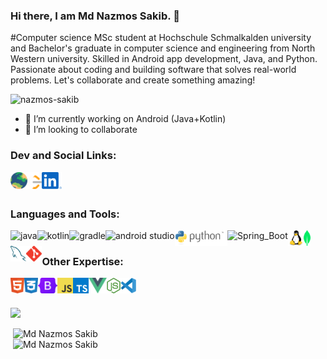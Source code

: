 ### Hi there, I am Md Nazmos Sakib. 👋

#Computer science MSc student at Hochschule Schmalkalden university and Bachelor's graduate in computer science and engineering from North Western university. Skilled in Android app development, Java, and Python. Passionate about coding and building software that solves real-world problems. Let's collaborate and create something amazing!

<img src="https://komarev.com/ghpvc/?username=nazmos-sakib&label=Profile%20views&color=0e75b6&style=flat" alt="nazmos-sakib" />

<!--
**nazmos-sakib/nazmos-sakib** is a ✨ _special_ ✨ repository because its `README.md` (this file) appears on your GitHub profile.

Here are some ideas to get you started:

- 🔭 I’m currently working on ...
- 🌱 I’m currently learning ...
- 👯 I’m looking to collaborate on ...
- 🤔 I’m looking for help with ...
- 💬 Ask me about ...
- 📫 How to reach me: ...
- 😄 Pronouns: ...
- ⚡ Fun fact: ...
-->

- 🔭 I’m currently working on Android (Java+Kotlin)
- 👯 I’m looking to collaborate

### Dev and Social Links:

[<img align="left" alt="md nazmos sakib | profile" height="27px" src="https://raw.githubusercontent.com/meinjam/programming-icons/main/social%20icons/planet-earth.png" />][website]
[<img align="left" alt="Md Nazmos Sakib | LeetCode" height="27px" src="https://raw.githubusercontent.com/meinjam/programming-icons/main/social%20icons/leetcode.svg" />][leetcode]
[<img align="left" alt="Md Nazmos Sakib | LinkedIn" height="27px" src="https://raw.githubusercontent.com/meinjam/programming-icons/main/social%20icons/linkedin.svg" />][linkedin]
<br />
<br />

### Languages and Tools:
<img align="left" alt="java" height="25px" src="https://upload.wikimedia.org/wikipedia/de/e/e1/Java-Logo.svg" />
<img align="left" alt="kotlin" height="25px" src="https://upload.wikimedia.org/wikipedia/commons/0/06/Kotlin_Icon.svg" />
<img align="left" alt="gradle" height="25px" src="https://upload.wikimedia.org/wikipedia/commons/6/6b/Gradle_logo.svg" />
<img align="left" alt="android studio" height="25px" src="https://upload.wikimedia.org/wikipedia/commons/5/55/Android_Studio_Logo_%282023%29.svg" />
<img align="left" alt="python" height="25px" src="https://raw.githubusercontent.com/meinjam/programming-icons/main/programming%20icons/python-horizontal.svg" />
<img align="left" alt="Spring_Boot" height="25px" src="https://upload.wikimedia.org/wikipedia/commons/7/79/Spring_Boot.svg" />
<img align="left" alt="Linux" height="25px" src="https://raw.githubusercontent.com/devicons/devicon/master/icons/linux/linux-original.svg" />
<img align="left" alt="mongodb" height="25px" src="https://raw.githubusercontent.com/meinjam/programming-icons/main/programming%20icons/mongodb.svg" />
<img align="left" alt="MySQL" height="25px" src="https://raw.githubusercontent.com/meinjam/programming-icons/main/programming%20icons/mysql.svg" />
<img align="left" alt="Git" height="25px" src="https://raw.githubusercontent.com/meinjam/programming-icons/main/programming%20icons/git.svg" />



<br>

### Other Expertise:
<img align="left" alt="HTML5" height="25px" src="https://raw.githubusercontent.com/meinjam/programming-icons/main/programming%20icons/html.svg" />
<img align="left" alt="CSS3" height="25px" src="https://raw.githubusercontent.com/meinjam/programming-icons/main/programming%20icons/css.svg" />
<img align="left" alt="BOOTSATRAP" height="25px" src="https://raw.githubusercontent.com/meinjam/programming-icons/main/programming%20icons/bootstrap.svg" />
<img align="left" alt="JavaScript" height="25px" src="https://raw.githubusercontent.com/meinjam/programming-icons/main/programming%20icons/js.svg" />
<img align="left" alt="Typescript" height="25px" src="https://raw.githubusercontent.com/meinjam/programming-icons/main/programming%20icons/typescript.png" />
<img align="left" alt="vue" height="25px" src="https://raw.githubusercontent.com/meinjam/programming-icons/main/programming%20icons/vuejs.svg" />
<img align="left" alt="node" height="25px" src="https://raw.githubusercontent.com/meinjam/programming-icons/main/programming%20icons/nodejs.svg" />
<img align="left" alt="Visual Studio Code" height="25px" src="https://raw.githubusercontent.com/meinjam/programming-icons/7f7d35422aeafe16e60bac363bdd6b8a620bef79/programming%20icons/vscode-original.svg" />

<br />
<br />



<img src="https://github-readme-stats.vercel.app/api?username=nazmos-sakib&&show_icons=true&title_color=ffffff&icon_color=F78B31&text_color=daf7dc&bg_color=151515"><br />
<div align="">&nbsp;<img align="" src="https://github-readme-streak-stats.herokuapp.com/?user=nazmos-sakib&theme=tokyonight&hide_border=true" alt="Md Nazmos Sakib" /></div>
<div align="">&nbsp;<img align="" src="https://github-readme-stats.vercel.app/api/top-langs/?username=nazmos-sakib&theme=tokyonight&show_icons=true&hide_border=true&layout=compact" alt="Md Nazmos Sakib" /></div>

<!-- -->

[website]: https://www.linkedin.com/in/md-nazmos-sakib-2a5256259
[linkedin]: https://www.linkedin.com/in/md-nazmos-sakib-2a5256259
[leetcode]: https://leetcode.com/u/MdNazmosSakib/

